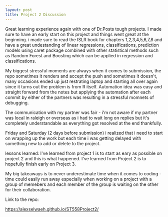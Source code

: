 ```yaml
---  
layout: post  
title: Project 2 Discussion    
---    
```


Great learning experience again with one of Dr.Posts tough projects. I made sure to have an early start on this project and things went great at the beginning. i made sure to read the ISLR book for chapters 1,2,3,4,5,6,7,8 and have a great undestanding of linear regressions, classifications, prediction models using caret package combined with other statistical methods such as Random Forest and Boosting which can be applied in regression and classifications.

My biggest stressful moments are always when it comes to submission, the repo sometimes it renders and accept the push and sometimes it doesn't, many occasions ended up just restrating laptop and starting all over again since it turns out the problem is from R itself. Automation idea was easy and straight forward from the notes but applying the automation after each commit by either of the partners was resulting in a stressful momnets of debugging.

The communication with my partner was fair - i'm not aware if my partner was local in raleigh or overseas as i had to wait long on replies but it's completely understandable as everything got resolved at the end thankfully.

Friday and Saturday (2 days before submission) i realized that i need to start on wrapping up the work but each time i was getting delayed with something new to add or delete to the project.

lessons learned: I've learned from project 1 is to start as eary as possible on project 2 and this is what happened. I've learned from Project 2 is to hopefully finish early on Project 3.

My big takeaways is to never underestimate time when it comes to coding - time could easily run away especially when working on a project with a group of memebers and each member of the group is waiting on the other for their collaboration.

Link to the repo:

https://alexselwaeh.github.io/ST558Project2/
